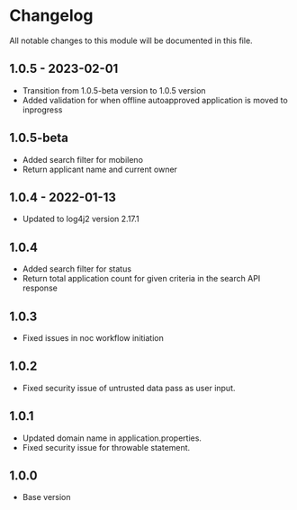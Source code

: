 # Changelog
All notable changes to this module will be documented in this file.

## 1.0.5 - 2023-02-01

- Transition from 1.0.5-beta version to 1.0.5 version
- Added validation for when offline autoapproved application is moved to inprogress

## 1.0.5-beta
- Added search filter for mobileno
- Return applicant name and current owner


## 1.0.4 - 2022-01-13

- Updated to log4j2 version 2.17.1

## 1.0.4

- Added search filter for status
- Return total application count for given criteria in the search API response

## 1.0.3

- Fixed issues in noc workflow initiation

## 1.0.2

- Fixed security issue of untrusted data pass as user input.

## 1.0.1

- Updated domain name in application.properties.
- Fixed security issue for throwable statement.

## 1.0.0

- Base version
